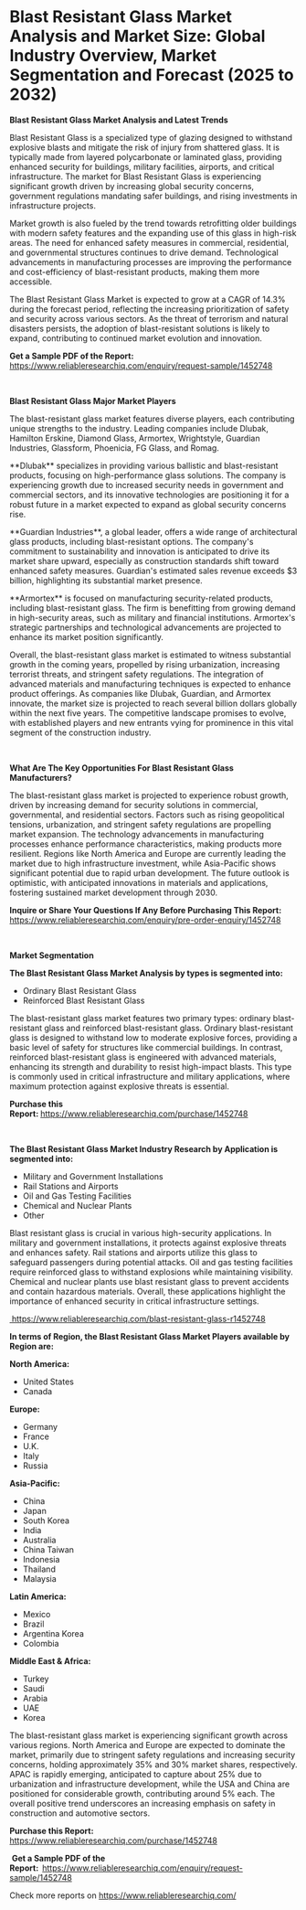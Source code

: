 <p><h1>Blast Resistant Glass Market Analysis and Market Size: Global Industry Overview, Market Segmentation and Forecast (2025 to 2032)</h1></p><p><strong>Blast Resistant Glass Market Analysis and Latest Trends</strong></p>
<p><p>Blast Resistant Glass is a specialized type of glazing designed to withstand explosive blasts and mitigate the risk of injury from shattered glass. It is typically made from layered polycarbonate or laminated glass, providing enhanced security for buildings, military facilities, airports, and critical infrastructure. The market for Blast Resistant Glass is experiencing significant growth driven by increasing global security concerns, government regulations mandating safer buildings, and rising investments in infrastructure projects.</p><p>Market growth is also fueled by the trend towards retrofitting older buildings with modern safety features and the expanding use of this glass in high-risk areas. The need for enhanced safety measures in commercial, residential, and governmental structures continues to drive demand. Technological advancements in manufacturing processes are improving the performance and cost-efficiency of blast-resistant products, making them more accessible. </p><p>The Blast Resistant Glass Market is expected to grow at a CAGR of 14.3% during the forecast period, reflecting the increasing prioritization of safety and security across various sectors. As the threat of terrorism and natural disasters persists, the adoption of blast-resistant solutions is likely to expand, contributing to continued market evolution and innovation.</p></p>
<p><strong>Get a Sample PDF of the Report:&nbsp;</strong> <a href="https://www.reliableresearchiq.com/enquiry/request-sample/1452748?utm_campaign=2173&utm_medium=2&utm_source=Github&utm_content=ia&utm_term=09022025&utm_id=blast-resistant-glass">https://www.reliableresearchiq.com/enquiry/request-sample/1452748</a></p>
<p>&nbsp;</p>
<p><strong>Blast Resistant Glass Major Market Players</strong></p>
<p><p>The blast-resistant glass market features diverse players, each contributing unique strengths to the industry. Leading companies include Dlubak, Hamilton Erskine, Diamond Glass, Armortex, Wrightstyle, Guardian Industries, Glassform, Phoenicia, FG Glass, and Romag.</p><p>**Dlubak** specializes in providing various ballistic and blast-resistant products, focusing on high-performance glass solutions. The company is experiencing growth due to increased security needs in government and commercial sectors, and its innovative technologies are positioning it for a robust future in a market expected to expand as global security concerns rise.</p><p>**Guardian Industries**, a global leader, offers a wide range of architectural glass products, including blast-resistant options. The company's commitment to sustainability and innovation is anticipated to drive its market share upward, especially as construction standards shift toward enhanced safety measures. Guardian's estimated sales revenue exceeds $3 billion, highlighting its substantial market presence.</p><p>**Armortex** is focused on manufacturing security-related products, including blast-resistant glass. The firm is benefitting from growing demand in high-security areas, such as military and financial institutions. Armortex's strategic partnerships and technological advancements are projected to enhance its market position significantly.</p><p>Overall, the blast-resistant glass market is estimated to witness substantial growth in the coming years, propelled by rising urbanization, increasing terrorist threats, and stringent safety regulations. The integration of advanced materials and manufacturing techniques is expected to enhance product offerings. As companies like Dlubak, Guardian, and Armortex innovate, the market size is projected to reach several billion dollars globally within the next five years. The competitive landscape promises to evolve, with established players and new entrants vying for prominence in this vital segment of the construction industry.</p></p>
<p>&nbsp;</p>
<p><strong>What Are The Key Opportunities For Blast Resistant Glass Manufacturers?</strong></p>
<p><p>The blast-resistant glass market is projected to experience robust growth, driven by increasing demand for security solutions in commercial, governmental, and residential sectors. Factors such as rising geopolitical tensions, urbanization, and stringent safety regulations are propelling market expansion. The technology advancements in manufacturing processes enhance performance characteristics, making products more resilient. Regions like North America and Europe are currently leading the market due to high infrastructure investment, while Asia-Pacific shows significant potential due to rapid urban development. The future outlook is optimistic, with anticipated innovations in materials and applications, fostering sustained market development through 2030.</p></p>
<p><strong>Inquire or Share Your Questions If Any Before Purchasing This Report:</strong> <a href="https://www.reliableresearchiq.com/enquiry/pre-order-enquiry/1452748?utm_campaign=2173&utm_medium=2&utm_source=Github&utm_content=ia&utm_term=09022025&utm_id=blast-resistant-glass">https://www.reliableresearchiq.com/enquiry/pre-order-enquiry/1452748</a></p>
<p>&nbsp;</p>
<p><strong>Market Segmentation</strong></p>
<p><strong>The Blast Resistant Glass Market Analysis by types is segmented into:</strong></p>
<p><ul><li>Ordinary Blast Resistant Glass</li><li>Reinforced Blast Resistant Glass</li></ul></p>
<p><p>The blast-resistant glass market features two primary types: ordinary blast-resistant glass and reinforced blast-resistant glass. Ordinary blast-resistant glass is designed to withstand low to moderate explosive forces, providing a basic level of safety for structures like commercial buildings. In contrast, reinforced blast-resistant glass is engineered with advanced materials, enhancing its strength and durability to resist high-impact blasts. This type is commonly used in critical infrastructure and military applications, where maximum protection against explosive threats is essential.</p></p>
<p><strong>Purchase this Report:&nbsp;</strong><a href="https://www.reliableresearchiq.com/purchase/1452748?utm_campaign=2173&utm_medium=2&utm_source=Github&utm_content=ia&utm_term=09022025&utm_id=blast-resistant-glass">https://www.reliableresearchiq.com/purchase/1452748</a></p>
<p>&nbsp;</p>
<p><strong>The Blast Resistant Glass Market Industry Research by Application is segmented into:</strong></p>
<p><ul><li>Military and Government Installations</li><li>Rail Stations and Airports</li><li>Oil and Gas Testing Facilities</li><li>Chemical and Nuclear Plants</li><li>Other</li></ul></p>
<p><p>Blast resistant glass is crucial in various high-security applications. In military and government installations, it protects against explosive threats and enhances safety. Rail stations and airports utilize this glass to safeguard passengers during potential attacks. Oil and gas testing facilities require reinforced glass to withstand explosions while maintaining visibility. Chemical and nuclear plants use blast resistant glass to prevent accidents and contain hazardous materials. Overall, these applications highlight the importance of enhanced security in critical infrastructure settings.</p></p>
<p><a href="https://www.reliableresearchiq.com/blast-resistant-glass-r1452748?utm_campaign=2173&utm_medium=2&utm_source=Github&utm_content=ia&utm_term=09022025&utm_id=blast-resistant-glass">&nbsp;https://www.reliableresearchiq.com/blast-resistant-glass-r1452748</a></p>
<p><strong>In terms of Region, the Blast Resistant Glass Market Players available by Region are:</strong></p>
<p>
    <p> <strong> North America: </strong>
        <ul>
            <li>United States</li>
            <li>Canada</li>
        </ul>
        </p> 
    <p> <strong> Europe: </strong>
        <ul>
            <li>Germany</li>
            <li>France</li>
            <li>U.K.</li>
            <li>Italy</li>
            <li>Russia</li>
        </ul>
        </p> 
    <p> <strong> Asia-Pacific: </strong>
        <ul>
            <li>China</li>
            <li>Japan</li>
            <li>South Korea</li>
            <li>India</li>
            <li>Australia</li>
            <li>China Taiwan</li>
            <li>Indonesia</li>
            <li>Thailand</li>
            <li>Malaysia</li>
        </ul>
        </p> 
    <p> <strong> Latin America: </strong>
        <ul>
            <li>Mexico</li>
            <li>Brazil</li>
            <li>Argentina Korea</li>
            <li>Colombia</li>
        </ul>
        </p> 
    <p> <strong> Middle East & Africa: </strong>
        <ul>
            <li>Turkey</li>
            <li>Saudi</li>
            <li>Arabia</li>
            <li>UAE</li>
            <li>Korea</li>
        </ul>
    </p>
    </p>
<p><p>The blast-resistant glass market is experiencing significant growth across various regions. North America and Europe are expected to dominate the market, primarily due to stringent safety regulations and increasing security concerns, holding approximately 35% and 30% market shares, respectively. APAC is rapidly emerging, anticipated to capture about 25% due to urbanization and infrastructure development, while the USA and China are positioned for considerable growth, contributing around 5% each. The overall positive trend underscores an increasing emphasis on safety in construction and automotive sectors.</p></p>
<p><strong>Purchase this Report: </strong><a href="https://www.reliableresearchiq.com/purchase/1452748?utm_campaign=2173&utm_medium=2&utm_source=Github&utm_content=ia&utm_term=09022025&utm_id=blast-resistant-glass">https://www.reliableresearchiq.com/purchase/1452748</a></p>
<p>&nbsp;<strong>Get a Sample PDF of the Report:&nbsp;&nbsp;</strong><a href="https://www.reliableresearchiq.com/enquiry/request-sample/1452748?utm_campaign=2173&utm_medium=2&utm_source=Github&utm_content=ia&utm_term=09022025&utm_id=blast-resistant-glass">https://www.reliableresearchiq.com/enquiry/request-sample/1452748</a></p>
<p><strong></strong></p>
<p>Check more reports on <a href="https://www.reliableresearchiq.com/?utm_campaign=2173&utm_medium=2&utm_source=Github&utm_content=ia&utm_term=09022025&utm_id=blast-resistant-glass">https://www.reliableresearchiq.com/</a></p>